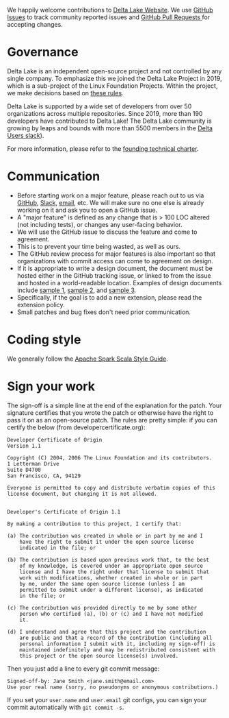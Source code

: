 We happily welcome contributions to [Delta Lake Website](https://delta.io/). We use [GitHub Issues](/../../issues/) to track community reported issues and [GitHub Pull Requests ](/../../pulls/) for accepting changes.

# Governance

Delta Lake is an independent open-source project and not controlled by any single company. To emphasize this we joined the Delta Lake Project in 2019, which is a sub-project of the Linux Foundation Projects. Within the project, we make decisions based on [these rules](https://delta.io/pdfs/delta-charter.pdf).

Delta Lake is supported by a wide set of developers from over 50 organizations across multiple repositories. Since 2019, more than 190 developers have contributed to Delta Lake! The Delta Lake community is growing by leaps and bounds with more than 5500 members in the [Delta Users slack](https://go.delta.io/slack)).

For more information, please refer to the [founding technical charter](https://delta.io/pdfs/delta-charter.pdf).

# Communication

- Before starting work on a major feature, please reach out to us via [GitHub](https://github.com/delta-io/delta/issues), [Slack](https://go.delta.io/slack), [email](https://groups.google.com/g/delta-users), etc. We will make sure no one else is already working on it and ask you to open a GitHub issue.
- A "major feature" is defined as any change that is > 100 LOC altered (not including tests), or changes any user-facing behavior.
- We will use the GitHub issue to discuss the feature and come to agreement.
- This is to prevent your time being wasted, as well as ours.
- The GitHub review process for major features is also important so that organizations with commit access can come to agreement on design.
- If it is appropriate to write a design document, the document must be hosted either in the GitHub tracking issue, or linked to from the issue and hosted in a world-readable location. Examples of design documents include [sample 1](https://docs.google.com/document/d/16S7xoAmXpSax7W1OWYYHo5nZ71t5NvrQ-F79pZF6yb8), [sample 2](https://docs.google.com/document/d/1MJhmW_H7doGWY2oty-I78vciziPzBy_nzuuB-Wv5XQ8), and [sample 3](https://docs.google.com/document/d/19CU4eJuBXOwW7FC58uSqyCbcLTsgvQ5P1zoPOPgUSpI).
- Specifically, if the goal is to add a new extension, please read the extension policy.
- Small patches and bug fixes don't need prior communication.

# Coding style

We generally follow the [Apache Spark Scala Style Guide](https://spark.apache.org/contributing.html).

# Sign your work

The sign-off is a simple line at the end of the explanation for the patch. Your signature certifies that you wrote the patch or otherwise have the right to pass it on as an open-source patch. The rules are pretty simple: if you can certify the below (from developercertificate.org):

```
Developer Certificate of Origin
Version 1.1

Copyright (C) 2004, 2006 The Linux Foundation and its contributors.
1 Letterman Drive
Suite D4700
San Francisco, CA, 94129

Everyone is permitted to copy and distribute verbatim copies of this
license document, but changing it is not allowed.


Developer's Certificate of Origin 1.1

By making a contribution to this project, I certify that:

(a) The contribution was created in whole or in part by me and I
    have the right to submit it under the open source license
    indicated in the file; or

(b) The contribution is based upon previous work that, to the best
    of my knowledge, is covered under an appropriate open source
    license and I have the right under that license to submit that
    work with modifications, whether created in whole or in part
    by me, under the same open source license (unless I am
    permitted to submit under a different license), as indicated
    in the file; or

(c) The contribution was provided directly to me by some other
    person who certified (a), (b) or (c) and I have not modified
    it.

(d) I understand and agree that this project and the contribution
    are public and that a record of the contribution (including all
    personal information I submit with it, including my sign-off) is
    maintained indefinitely and may be redistributed consistent with
    this project or the open source license(s) involved.
```

Then you just add a line to every git commit message:

```
Signed-off-by: Jane Smith <jane.smith@email.com>
Use your real name (sorry, no pseudonyms or anonymous contributions.)
```

If you set your `user.name` and `user.email` git configs, you can sign your commit automatically with `git commit -s`.
